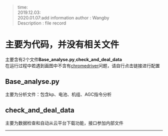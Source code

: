 >time:  
2019.12.03:  
2020.01.07:add information
author : Wangby  
Description : file record  
  
# 主要为代码，并没有相关文件  
主要含有2个文件**Base_analyse.py**,**check_and_deal_data**  
在运行过程中若遇到画图中不含有[chromedriver](https://sites.google.com/a/chromium.org/chromedriver/home)问题，请自行点击链接进行配置  
## Base_analyse.py  
主要为分析文件：包含kp、电池、机组、AGC指令分析  
## check_and_deal_data  
主要为数据检查和自动从云平台下载功能，接口参加内部文件  
***
